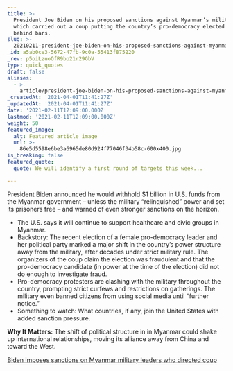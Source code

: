 ```yaml
---
title: >-
  President Joe Biden on his proposed sanctions against Myanmar’s military,
  which carried out a coup putting the country’s pro-democracy elected leader
  behind bars.
slug: >-
  20210211-president-joe-biden-on-his-proposed-sanctions-against-myanmar-s-military-which-carried-out
_id: a5ab0ce3-5672-47fb-9c0a-55413f875220
_rev: p5oiLzuoOfR9bp21r29GbV
type: quick_quotes
draft: false
aliases:
  - >-
    article/president-joe-biden-on-his-proposed-sanctions-against-myanmars-military-that-carried-out-a-coup-putting-the-countrys-pro-democracy-elected-leader-behind-bars/
_createdAt: '2021-04-01T11:41:27Z'
_updatedAt: '2021-04-01T11:41:27Z'
date: '2021-02-11T12:09:00.000Z'
lastmod: '2021-02-11T12:09:00.000Z'
weight: 50
featured_image:
  alt: Featured article image
  url: >-
    86e5d5598e6be3a6965de80d924f77046f34b58c-600x400.jpg
is_breaking: false
featured_quote:
  quote: We will identify a first round of targets this week...

---
```

President Biden announced he would withhold $1 billion in U.S. funds from the Myanmar government – unless the military “relinquished” power and set its prisoners free – and warned of even stronger sanctions on the horizon.

* The U.S. says it will continue to support healthcare and civic groups in Myanmar.
* Backstory: The recent election of a female pro-democracy leader and her political party marked a major shift in the country’s power structure away from the military, after decades under strict military rule. The organizers of the coup claim the election was fraudulent and that the pro-democracy candidate (in power at the time of the election) did not do enough to investigate fraud.
* Pro-democracy protesters are clashing with the military throughout the country, prompting strict curfews and restrictions on gatherings. The military even banned citizens from using social media until “further notice.”
* Something to watch: What countries, if any, join the United States with added sanction pressure.

**Why It Matters:** The shift of political structure in in Myanmar could shake up international relationships, moving its alliance away from China and toward the West.

[Biden imposes sanctions on Myanmar military leaders who directed coup](https://www.cnbc.com/2021/02/10/biden-announces-sanctions-on-myanmar-military-for-coup.html)